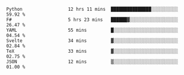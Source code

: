 <!--<p align="center">
  <img width="auto" src ="https://github-readme-stats.vercel.app/api/top-langs/?username=syrkis&layout=compact&hide_border=true&theme=darcula&bg_color=00000000&langs_count=6&hide=jupyter%20notebook,JavaScript,HTML" width = 400>
      <img src ="https://github-readme-streak-stats.herokuapp.com?user=syrkis&theme=darcula&hide_border=true&background=FFFFFF00" width = 400>

</p>-->
<!--START_SECTION:waka-->

```text
Python                 12 hrs 11 mins  ███████████████░░░░░░░░░░   59.92 %
F#                     5 hrs 23 mins   ██████▓░░░░░░░░░░░░░░░░░░   26.47 %
YAML                   55 mins         █░░░░░░░░░░░░░░░░░░░░░░░░   04.54 %
Svelte                 34 mins         ▓░░░░░░░░░░░░░░░░░░░░░░░░   02.84 %
TeX                    33 mins         ▓░░░░░░░░░░░░░░░░░░░░░░░░   02.75 %
JSON                   12 mins         ▒░░░░░░░░░░░░░░░░░░░░░░░░   01.00 %
```

<!--END_SECTION:waka-->
